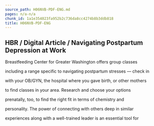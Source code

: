 ```yaml
---
source_path: H06NVB-PDF-ENG.md
pages: n/a-n/a
chunk_id: 1a1e354023fa952b2c736da8cc4274b8b3ddb818
title: H06NVB-PDF-ENG
---
```

## HBR / Digital Article / Navigating Postpartum Depression at Work

Breastfeeding Center for Greater Washington offers group classes

including a range specific to navigating postpartum stresses — check in

with your OB/GYN, the hospital where you gave birth, or other mothers

to find classes in your area. Research and choose your options

prenatally, too, to find the right fit in terms of chemistry and

personality. The power of connecting with others deep in similar

experiences along with a well-trained leader is an essential tool for
